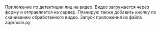 Приложение по детектиции лиц на видео. Видео загружается через форму и отправляется на сервер. Планирую также добавить кнопку по скачиванию обработанного видео. 
Запуск приложения из файла app/main.py
